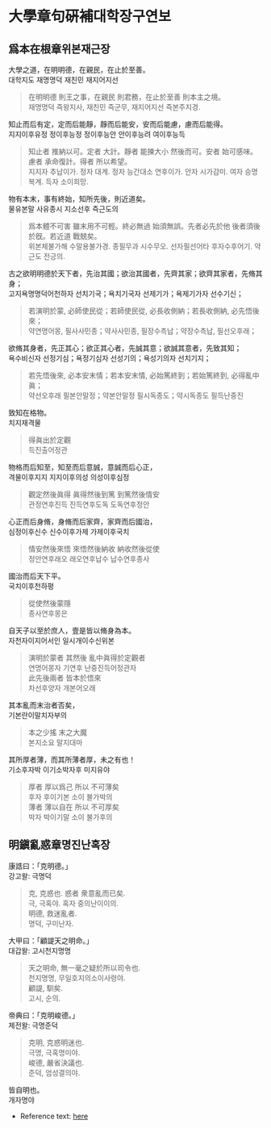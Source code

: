 # 大學章句硏補대학장구연보

## 爲本在根章위본재근장

大學之道，在明明德，在親民，在止於至善。  
대학지도 재명명덕 재친민 재지어지선  
> 在明明德 則王之事，在親民 則君務，在止於至善 則本主之境。  
> 재명명덕 즉왕지사, 재친민 즉군무, 재지어지선 즉본주지경.  

知止而后有定，定而后能靜，靜而后能安，安而后能慮，慮而后能得。  
지지이후유정 정이후능정 정이후능안 안이후능려 여이후능득  
> 知止者 推納以可。定者 大計。靜者 能揀大小 然後而可。安者 始可感味。慮者 承命復計。得者 所以希望。  
> 지지자 추납이가. 정자 대계. 정자 능간대소 연후이가. 안자 시가감미. 여자 승명복계. 득자 소이희망.  

物有本末，事有終始，知所先後，則近道矣。  
물유본말 사유종시 지소선후 즉근도의  
> 爲本體不可害 雖末用不可輕。終必無過 始須無誤。先者必先於他 後者須後於旣。若近道 戰兢矣。  
> 위본체불가해 수말용불가경. 종필무과 시수무오. 선자필선어타 후자수후어기. 약근도 전긍의.  

古之欲明明德於天下者，先治其國；欲治其國者，先齊其家；欲齊其家者，先脩其身；  
고지욕명명덕어천하자 선치기국；욕치기국자 선제기가；욕제기가자 선수기신；  
> 若演明於蒙, 必師使民從；若師使民從, 必長收側納；若長收側納, 必先悟後來；  
> 약연명어몽, 필사사민종；약사사민종, 필장수측납；약장수측납, 필선오후래；  

欲脩其身者，先正其心；欲正其心者，先誠其意；欲誠其意者，先致其知；  
욕수비신자 선정기심；욕정기심자 선성기의；욕성기의자 선치기지；  
> 若先悟後來, 必本安末情；若本安末情, 必始篤終到；若始篤終到, 必得亂中眞；  
> 약선오후래 필본안말정；약본안말정 필시독종도；약시독종도 필득난중진  

致知在格物。  
치지재격물  
> 得眞出於定觀  
> 득진출어정관  

物格而后知至，知至而后意誠，意誠而后心正，  
격물이후지지 지지이후의성 의성이후심정  
> 觀定然後眞得 眞得然後到篤 到篤然後情安  
> 관정연후진득 진득연후도독 도독연후정안  

心正而后身脩，身脩而后家齊，家齊而后國治，  
심정이후신수 신수이후가제 가제이후국치  
> 情安然後來悟 來悟然後納收 納收然後從使  
> 정안연후래오 래오연후납수 납수연후종사  

國治而后天下平。  
국치이후천하평  
> 從使然後蒙隱  
> 종사연후몽은  

自天子以至於庶人，壹是皆以脩身為本。  
자천자이지어서인 일시개이수신위본  
> 演明於蒙者 其然後 亂中眞得於定觀者  
> 연명어몽자 기연후 난중진득어정관자  
> 此先後兩者 皆本於悟來  
> 차선후양자 개본어오래  

其本亂而末治者否矣，  
기본란이말치자부의  
> 本之少搖 末之大魔  
> 본지소요 말지대마  

其所厚者薄，而其所薄者厚，未之有也！  
기소후자박 이기소박자후 미지유야  
> 厚者 厚以爲己 所以 不可薄矣  
> 후자 후이기본 소이 불가박의  
> 薄者 薄以自在 所以 不可厚矣  
> 박자 박이기말 소이 불가후의  

## 明鎭亂惑章명진난혹장

康誥曰：「克明德。」  
강고왈: 극명덕  
> 克, 克惑也. 惑者 衆意亂而已矣.  
> 극, 극혹야. 혹자 중의난이이의.  
> 明德, 救迷亂者.  
> 명덕, 구미난자.  

大甲曰：「顧諟天之明命。」  
대갑왈: 고시천지명명  
> 天之明命, 無一毫之疑於所以司令也.  
> 천지명명, 무일호지의소이사령야.  
> 顧諟, 馴矣.  
> 고시, 순의.  

帝典曰：「克明峻德。」  
제전왈: 극명준덕  
> 克明, 克惑明迷也.  
> 극명, 극혹명미야.  
> 峻德, 嚴省決議也.  
> 준덕, 엄성결의야.  

皆自明也。  
개자명야  

* Reference text: [here](https://ctext.org/si-shu-zhang-ju-ji-zhu/da-xue-zhang-ju1/zh)
